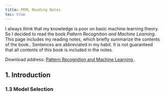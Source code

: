 ```yaml
---
title: PRML Reading Notes
toc: true
---
```


I always think that my knowledge is poor on basic machine learning theory. So I decided to read the book *Pattern Recognition and Machine Learning*. This page includes my reading notes, which briefly summarize the contents of the book.. Sentences are abbreviated in my habit. It is not guaranteed that all contents of this book is included in the notes.

Download address: <a href="http://users.isr.ist.utl.pt/~wurmd/Livros/school/Bishop%20-%20Pattern%20Recognition%20And%20Machine%20Learning%20-%20Springer%20%202006.pdf">Pattern Recognition and Machine Learning
</a>.

## 1. Introduction

### 1.3 Model Selection